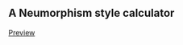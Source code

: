 A Neumorphism style calculator
---
[Preview](https://whenitapproaches.github.io/neumorphism-calculator/)
